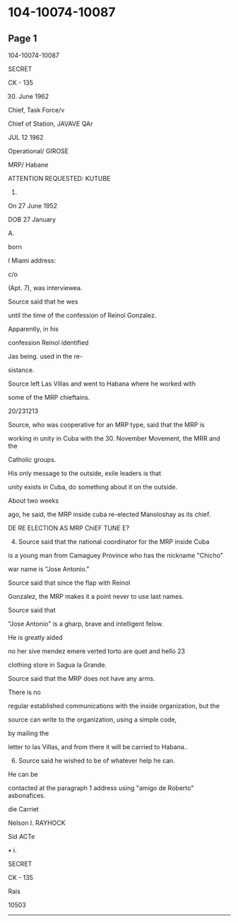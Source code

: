 # 104-10074-10087

## Page 1

104-10074-10087

SECRET

CK - 135

30. June 1962

Chief, Task Force/v

Chief of Station, JAVAVE QAr

JUL 12 1962

Operational/ GIROSE

MRP/ Habane

ATTENTION REQUESTED: KUTUBE

1.

On 27 June 1952

DOB 27 January

A.

born

I Miami address:

c/o

(Apt. 7), was interviewea.

Source said that he wes

until the time of the confession of Reinol Gonzalez.

Apparently, in his

confession Reinol identified

Jas being. used in the re-

sistance.

Source left Las Villas and went to Habana where he worked with

some of the MRP chieftains.

20/231213

Source, who was cooperative for an MRP type, said that the MRP is

working in unity in Cuba with the 30. November Movement, the MRR and the

Catholic groups.

His only message to the outside, exile leaders is that

unity exists in Cuba, do something about it on the outside.

About two weeks

ago, he said, the MRP inside cuba re-elected Manoloshay as its chief.

DE RE ELECTION AS MRP ChiEF TUNE E?

4. Source said that the national coordinator for the MRP inside Cuba

is a young man from Camaguey Province who has the nickname "Chicho"

war name is "Jose Antonio."

Source said that since the flap with Reinol

Gonzalez, the MRP makes it a point never to use last names.

Source said that

"Jose Antonio" is a gharp, brave and intelligent felow.

He is greatly aided

no her sive mendez emere verted torto are quet and hello 23

clothing store in Sagua la Grande.

Source said that the MRP does not have any arms.

There is no

regular established communications with the inside organization, but the

source can write to the organization, using a simple code,

by mailing the

letter to las Villas, and from there it will be carried to Habana..

6. Source said he wished to be of whatever help he can.

He can be

contacted at the paragraph 1 address using "amigo de Roberto" asbonafices.

die Carriet

Nelson I. RAYHOCK

Sid ACTe

• i.

SECRET

CK - 135

Rais

10503

---

